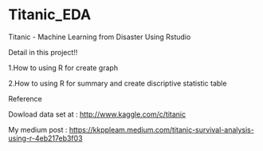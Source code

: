 # Titanic_EDA
Titanic - Machine Learning from Disaster Using Rstudio

Detail in this project!!

1.How to using R for create graph

2.How to using R for summary and create discriptive statistic table

Reference

Dowload data set at : http://www.kaggle.com/c/titanic

My medium post : https://kkppleam.medium.com/titanic-survival-analysis-using-r-4eb217eb3f03
